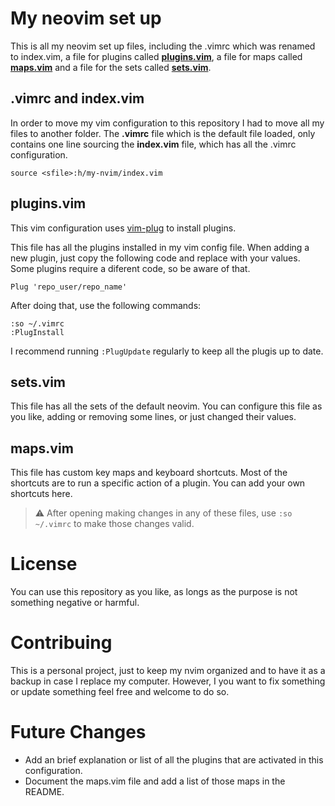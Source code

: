 # My neovim set up
This is all my neovim set up files, including the .vimrc which was renamed to index.vim, a file for plugins called [**plugins.vim**](#-pluginsvim), a file for maps called [**maps.vim**](#-mapsvim) and a file for the sets called [**sets.vim**](#-setsvim).

## .vimrc and index.vim
In order to move my vim configuration to this repository I had to move all my files to another folder. The **.vimrc** file which is the default file loaded, only contains one line sourcing the **index.vim** file, which has all the .vimrc configuration.
```
source <sfile>:h/my-nvim/index.vim
```

## plugins.vim
This vim configuration uses [vim-plug](https://github.com/junegunn/vim-plug) to install plugins.

This file has all the plugins installed in my vim config file. When adding a new plugin, just copy the following code and replace with your values. Some plugins require a diferent code, so be aware of that.
```
Plug 'repo_user/repo_name'
```
After doing that, use the following commands:
```
:so ~/.vimrc
:PlugInstall
```
I recommend running `:PlugUpdate` regularly to keep all the plugis up to date.

## sets.vim
This file has all the sets of the default neovim. You can configure this file as you like, adding or removing some lines, or just changed their values.

## maps.vim
This file has custom key maps and keyboard shortcuts. Most of the shortcuts are to run a specific action of a plugin. You can add your own shortcuts here.

> :warning: After opening making changes in any of these files, use `:so ~/.vimrc` to make those changes valid.

# License
You can use this repository as you like, as longs as the purpose is not something negative or harmful.

# Contribuing
This is a personal project, just to keep my nvim organized and to have it as a backup in case I replace my computer. However, I you want to fix something or update something feel free and welcome to do so.

# Future Changes
- Add an brief explanation or list of all the plugins that are activated in this configuration.
- Document the maps.vim file and add a list of those maps in the README.
